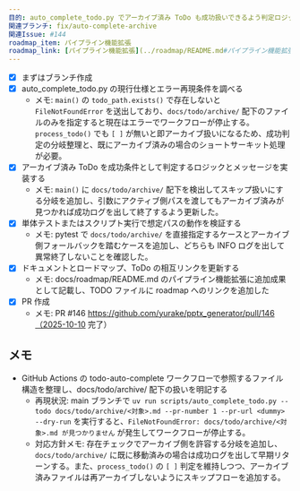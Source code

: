 ```yaml
---
目的: auto_complete_todo.py でアーカイブ済み ToDo も成功扱いできるよう判定ロジックを改善する
関連ブランチ: fix/auto-complete-archive
関連Issue: #144
roadmap_item: パイプライン機能拡張
roadmap_link: [パイプライン機能拡張](../roadmap/README.md#パイプライン機能拡張)
---
```


- [x] まずはブランチ作成
- [x] auto_complete_todo.py の現行仕様とエラー再現条件を調べる
  - メモ: `main()` の `todo_path.exists()` で存在しないと `FileNotFoundError` を送出しており、`docs/todo/archive/` 配下のファイルのみを指定すると現在はエラーでワークフローが停止する。`process_todo()` でも `[ ]` が無いと即アーカイブ扱いになるため、成功判定の分岐整理と、既にアーカイブ済みの場合のショートサーキット処理が必要。
- [x] アーカイブ済み ToDo を成功条件として判定するロジックとメッセージを実装する
  - メモ: `main()` に `docs/todo/archive/` 配下を検出してスキップ扱いにする分岐を追加し、引数にアクティブ側パスを渡してもアーカイブ済みが見つかれば成功ログを出して終了するよう更新した。
- [x] 単体テストまたはスクリプト実行で想定パスの動作を検証する
  - メモ: pytest で `docs/todo/archive/` を直接指定するケースとアーカイブ側フォールバックを踏むケースを追加し、どちらも INFO ログを出して異常終了しないことを確認した。
- [x] ドキュメントとロードマップ、ToDo の相互リンクを更新する
  - メモ: docs/roadmap/README.md のパイプライン機能拡張に追加成果として記載し、TODO ファイルに roadmap へのリンクを追加した
- [x] PR 作成
  - メモ: PR #146 https://github.com/yurake/pptx_generator/pull/146（2025-10-10 完了）

## メモ
- GitHub Actions の todo-auto-complete ワークフローで参照するファイル構造を整理し、docs/todo/archive/ 配下の扱いを明記する
  - 再現状況: main ブランチで `uv run scripts/auto_complete_todo.py --todo docs/todo/archive/<対象>.md --pr-number 1 --pr-url <dummy> --dry-run` を実行すると、`FileNotFoundError: docs/todo/archive/<対象>.md が見つかりません` が発生してワークフローが停止する。
  - 対応方針メモ: 存在チェックでアーカイブ側を許容する分岐を追加し、`docs/todo/archive/` に既に移動済みの場合は成功ログを出して早期リターンする。また、`process_todo()` の `[ ]` 判定を維持しつつ、アーカイブ済みファイルは再アーカイブしないようにスキップフローを追加する。
